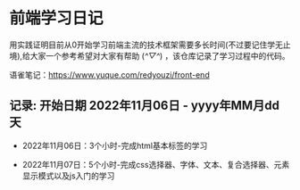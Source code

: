 # 前端学习日记

用实践证明目前从0开始学习前端主流的技术框架需要多长时间(不过要记住学无止境),给大家一个参考希望对大家有帮助 (*^▽^*) ，该仓库记录了学习过程中的代码。

语雀笔记：https://www.yuque.com/redyouzi/front-end

## 记录: 开始日期 2022年11月06日 - yyyy年MM月dd天

- 2022年11月06日：3个小时-完成html基本标签的学习

- 2022年11月07日：5个小时-完成css选择器、字体、文本、复合选择器、元素显示模式以及js入门的学习


